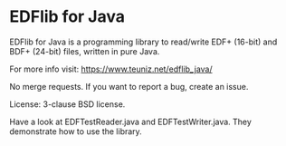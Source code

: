 EDFlib for Java
=================

EDFlib for Java is a programming library to read/write EDF+ (16-bit) and BDF+ (24-bit) files, written in pure Java.

For more info visit: https://www.teuniz.net/edflib_java/

No merge requests. If you want to report a bug, create an issue.

License: 3-clause BSD license.

Have a look at EDFTestReader.java and EDFTestWriter.java. They demonstrate how to use the library.

